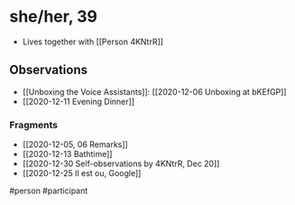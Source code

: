 # she/her, 39
- Lives together with [[Person 4KNtrR]]

## Observations
- [[Unboxing the Voice Assistants]]: [[2020-12-06 Unboxing at bKEfGP]]
- [[2020-12-11 Evening Dinner]]

### Fragments
- [[2020-12-05, 06 Remarks]]
- [[2020-12-13 Bathtime]]
- [[2020-12-30 Self-observations by 4KNtrR, Dec 20]]
- [[2020-12-25 Il est ou, Google]]


#person #participant